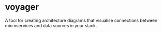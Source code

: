 # voyager
A tool for creating architecture diagrams that visualise connections between microservices and data sources in your stack.
